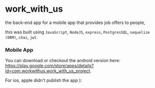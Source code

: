 # work_with_us
the back-end app for a mobile app that provides job offers to people,

this was built using `JavaScript`, `NodeJS`, `express`, `PostgresSQL`, `sequelize (ORM)`, `chai`, `jwt`.

### Mobile App
You can download or checkout the android version here: https://play.google.com/store/apps/details?id=com.workwithus.work_with_us_project.

For ios, apple didn't publish the app ):

